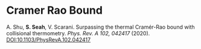 # Cramer Rao Bound

A. Shu, **S. Seah**, V. Scarani. Surpassing the thermal Cramér-Rao bound with collisional thermometry. *Phys. Rev. A 102, 042417* (2020). [DOI:10.1103/PhysRevA.102.042417](https://journals.aps.org/pra/abstract/10.1103/PhysRevA.102.042417)
